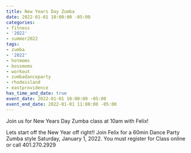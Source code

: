 ```yaml
---
title: New Years Day Zumba
date: 2022-01-01 10:00:00 -05:00
categories:
- fitness
- '2022'
- summer2022
tags:
- zumba
- '2022'
- hotmoms
- bossmoms
- workout
- zumbadanceparty
- rhodeisland
- eastprovidence
has_time_and_date: true
event_date: 2022-01-01 10:00:00 -05:00
event_end_date: 2022-01-01 11:00:00 -05:00
---
```


Join us for New Years Day Zumba class at 10am with Felix!

Lets start off the New Year off right!! Join Felix for a 60min Dance Party Zumba style Saturday, January 1, 2022. 
You must register for Class online or call 401.270.2929
